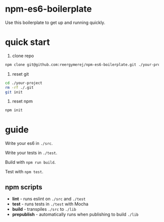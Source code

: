# npm-es6-boilerplate

Use this boilerplate to get up and running quickly.

# quick start

1. clone repo
```sh
npm clone git@github.com:reergymerej/npm-es6-boilerplate.git ./your-project
```
1. reset git
```sh
cd ./your-project
rm -rf ./.git
git init
```
1. reset npm
```sh
npm init
```

# guide

Write your es6 in `./src`.

Write your tests in `./test`.

Build with `npm run build`.

Test with `npm test`.


## npm scripts

* **lint** - runs eslint on `./src` and `./test`
* **test** - runs tests in `./test` with Mocha
* **build** - transpiles `./src` to `./lib`
* **prepublish** - automatically runs when publishing to build `./lib`
